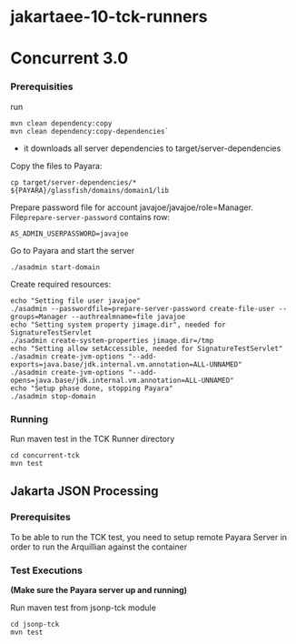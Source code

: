 # jakartaee-10-tck-runners

# Concurrent 3.0

### Prerequisities

run

    mvn clean dependency:copy
    mvn clean dependency:copy-dependencies`

* it downloads all server dependencies to target/server-dependencies

Copy the files to Payara:

	cp target/server-dependencies/* ${PAYARA}/glassfish/domains/domain1/lib

Prepare password file for account javajoe/javajoe/role=Manager. File`prepare-server-password` contains row:

	AS_ADMIN_USERPASSWORD=javajoe

Go to Payara and start the server

	./asadmin start-domain

Create required resources:

    echo "Setting file user javajoe"
    ./asadmin --passwordfile=prepare-server-password create-file-user --groups=Manager --authrealmname=file javajoe
    echo "Setting system property jimage.dir", needed for SignatureTestServlet
    ./asadmin create-system-properties jimage.dir=/tmp
    echo "Setting allow setAccessible, needed for SignatureTestServlet"
    ./asadmin create-jvm-options "--add-exports=java.base/jdk.internal.vm.annotation=ALL-UNNAMED"
    ./asadmin create-jvm-options "--add-opens=java.base/jdk.internal.vm.annotation=ALL-UNNAMED"
    echo "Setup phase done, stopping Payara"
	./asadmin stop-domain

### Running

Run maven test in the TCK Runner directory

	cd concurrent-tck
    mvn test


## Jakarta JSON Processing

### Prerequisites
To be able to run the TCK test, you need to setup remote Payara Server in order to run the Arquillian against the container

### Test Executions
**(Make sure the Payara server up and running)**

Run maven test from jsonp-tck module
    
    cd jsonp-tck
    mvn test
